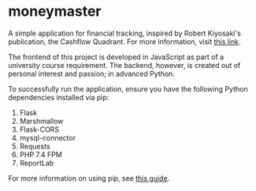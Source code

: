 # moneymaster

A simple application for financial tracking, inspired by Robert Kiyosaki's publication, the Cashflow Quadrant. For more information, visit [this link](https://shorturl.at/ZDDqI).

The frontend of this project is developed in JavaScript as part of a university course requirement. The backend, however, is created out of personal interest and passion; in advanced Python.

To successfully run the application, ensure you have the following Python dependencies installed via pip:
1. Flask
2. Marshmallow
3. Flask-CORS
4. mysql-connector
5. Requests
6. PHP 7.4 FPM
7. ReportLab

For more information on using pip, see [this guide](https://shorturl.at/10iB9).